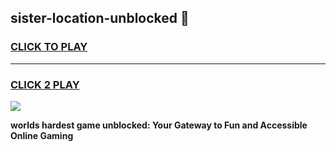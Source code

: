 
## sister-location-unblocked 👋
<h3>
<a href="https://premium.freeplayer.one?title=sister-location-unblocked&ref=14F">CLICK TO PLAY</a></h3>
<hr>

<h3>
<a href="https://premium.freeplayer.one?title=sister-location-unblocked&ref=14F">CLICK 2 PLAY</a>
  
</h3>

<a href="https://premium.freeplayer.one?title=sister-location-unblocked&ref=12F/"><img src="https://clearcache.store/games.png"></a>


**worlds hardest game unblocked: Your Gateway to Fun and Accessible Online Gaming**

